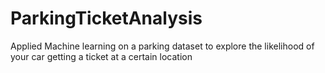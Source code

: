 # ParkingTicketAnalysis
Applied Machine learning on a parking dataset to explore the likelihood of your car getting a ticket at a certain location
